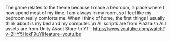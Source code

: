The game relates to the theme because I made a bedroom, a place where I now spend most of my time. I am always in my room, so I feel like my bedroom really comforts me. When i think of home, the first things I usually think about is my bed and my computer. \n
All scripts are from Piazza \n
ALl assets are from Unity Asset Store \n
YT : https://www.youtube.com/watch?v=2HY5HokF9uY&feature=youtu.be
